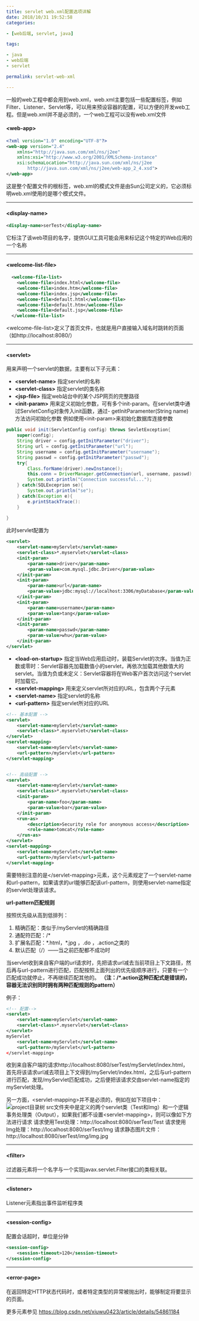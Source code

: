 ```yaml
---
title: servlet web.xml配置选项详解
date: 2018/10/31 19:52:58 
categories: 

- [web后端, servlet, java]

tags: 

- java
- web后端
- servlet

permalink: servlet-web-xml

---
```


一般的web工程中都会用到web.xml，web.xml主要包括一些配置标签，例如Filter、Listener、Servlet等，可以用来预设容器的配置，可以方便的开发web工程。但是web.xml并不是必须的，一个web工程可以没有web.xml文件

<!--more--> 

#### \<web-app\>

```xml
<?xml version="1.0" encoding="UTF-8"?>
<web-app version="2.4" 
    xmlns="http://java.sun.com/xml/ns/j2ee" 
    xmlns:xsi="http://www.w3.org/2001/XMLSchema-instance"
    xsi:schemaLocation="http://java.sun.com/xml/ns/j2ee 
        http://java.sun.com/xml/ns/j2ee/web-app_2_4.xsd">
</web-app>
```
这是整个配置文件的根标签，web.xml的模式文件是由Sun公司定义的，它必须标明web.xml使用的是哪个模式文件。

----
#### \<display-name\>

```xml
<display-name>serTest</display-name>
```
它标注了该web项目的名字，提供GUI工具可能会用来标记这个特定的Web应用的一个名称

---
#### \<welcome-list-file\>

```xml
  <welcome-file-list>
    <welcome-file>index.html</welcome-file>
    <welcome-file>index.htm</welcome-file>
    <welcome-file>index.jsp</welcome-file>
    <welcome-file>default.html</welcome-file>
    <welcome-file>default.htm</welcome-file>
    <welcome-file>default.jsp</welcome-file>
  </welcome-file-list>
```
\<welcome-file-list\>定义了首页文件，也就是用户直接输入域名时跳转的页面（如http://localhost:8080/）

----
#### \<servlet>
用来声明一个servlet的数据，主要有以下子元素：

- **\<servlet-name>** 
  指定servlet的名称
- **\<servlet-class>** 
  指定servlet的类名称
- **\<jsp-file></jsp-file>** 
  指定web站台中的某个JSP网页的完整路径
- **\<init-param></init-param>** 
  用来定义初始化参数，可有多个init-param。在servlet类中通过ServletConfig对象传入init函数，通过- getInitParamenter(String name)方法访问初始化参数
  例如使用\<init-param>来初始化数据库连接参数
```java
public void init(ServletConfig config) throws SevletException{
	super(config);
	String driver = config.getInitParameter("driver");
	String url = config.getInitParameter("url");
	String username = config.getInitParameter("username");
	String passwd = config.getInitParameter("passwd");
	try{
		Class.forName(driver).newInstance();
		this.conn = DriverManager.getConnection(url, username, passwd);
		System.out.println("Connection successful...");
	} catch(SQLExceprion se){
		System.out.println("se");
	} catch(Exception e){
		e.printStackTrace():
	}
	
}
```
此时servlet配置为

```xml
<servlet>
    <servlet-name>myServlet</servlet-name>
    <servlet-class>*.myservlet</servlet-class>
    <init-param>
        <param-name>driver</param-name>
        <param-value>com.mysql.jdbc.Driver</param-value>
    </init-param>
    <init-param>
        <param-name>url</param-name>
        <param-value>jdbc:mysql://localhost:3306/myDatabase</param-value>
    </init-param>
    <init-param>
        <param-name>username</param-name>
        <param-value>tang</param-value>
    </init-param>
    <init-param>
        <param-name>passwd</param-name>
        <param-value>whu</param-value>
    </init-param>
</servlet>
```

- **\<load-on-startup>** 
  指定当Web应用启动时，装载Servlet的次序。当值为正数或零时：Servlet容器先加载数值小的servlet，再依次加载其他数值大的servlet。当值为负或未定义：Servlet容器将在Web客户首次访问这个servlet时加载它。
- **\<servlet-mapping>** 
  用来定义servlet所对应的URL，包含两个子元素
- **\<servlet-name>** 
  指定servlet的名称
- **\<url-pattern>** 
  指定servlet所对应的URL

```xml
<!-- 基本配置 -->
<servlet>
    <servlet-name>myServlet</servlet-name>
    <servlet-class>*.myservlet</servlet-class>
</servlet>
<servlet-mapping>
    <servlet-name>myServlet</servlet-name>
    <url-pattern>/myServlet</url-pattern>
</servlet-mapping>


<!-- 高级配置 -->
<servlet>
    <servlet-name>myServlet</servlet-name>
    <servlet-class>*.myservlet</servlet-class>
    <init-param>
        <param-name>foo</param-name>
        <param-value>bar</param-value>
    </init-param>
    <run-as>
        <description>Security role for anonymous access</description>
        <role-name>tomcat</role-name>
    </run-as>
</servlet>
<servlet-mapping>
    <servlet-name>myServlet</servlet-name>
    <url-pattern>/myServlet</url-pattern>
</servlet-mapping>
```
需要特别注意的是\</servlet-mapping>元素，这个元素规定了一个servlet-name和url-pattern，如果请求的url能够匹配该url-pattern，则使用servlet-name指定的servlet处理该请求。

**url-pattern匹配规则**

按照优先级从高到低排列：
1. 精确匹配：类似于/myServlet的精确路径
2. 通配符匹配：/*
3. 扩展名匹配：\*.html，\*.jpg ，.do ，.action之类的
4. 默认匹配（/）——当之前匹配都不成功时

当servlet收到来自客户端的url请求时，先把请求url减去当前项目上下文路径，然后再与url-pattern进行匹配，匹配按照上面列出的优先级顺序进行，只要有一个匹配成功就停止，不再继续匹配其他的。
**（注：/*.action这种匹配式是错误的，容器无法识别同时拥有两种匹配规则的pattern）**

例子：
```xml
<!-- 配置-->
<servlet>
    <servlet-name>myServlet</servlet-name>
    <servlet-class>*.myservlet</servlet-class>
</servlet>
myServlet
    <servlet-name>myServlet</servlet-name>
    <url-pattern>/myServlet</url-pattern>
</servlet-mapping>
```

收到来自客户端的请求http://localhost:8080/serTest/myServlet/index.html，首先将该请求url减去项目上下文得到/myServlet/index.html，之后与url-pattern进行匹配，发现/myServlet匹配成功，之后便把该请求交由servlet-name指定的myServlet处理。

另一方面，\<servlet-mapping>并不是必须的，例如在如下项目中：
![project目录树](https://img-blog.csdnimg.cn/20181031184925645.png?x-oss-process=image/watermark,type_ZmFuZ3poZW5naGVpdGk,shadow_10,text_aHR0cHM6Ly9ibG9nLmNzZG4ubmV0L01TRE5fdGFuZw==,size_16,color_FFFFFF,t_70)
src文件夹中是定义的两个servlet类（Test和Img）和一个逻辑事务处理类（Output），如果我们都不设置\<servlet-mapping>，则可以像如下方法进行请求
请求使用Test处理：http://localhost:8080/serTest/Test
请求使用Img处理：http://localhost:8080/serTest/Img
请求静态图片文件：http://localhost:8080/serTest/img/img.jpg

----

#### \<filter>
过滤器元素将一个名字与一个实现javax.servlet.Filter接口的类相关联。

----

#### \<listener>
 Listener元素指出事件监听程序类

----
#### \<session-config>
配置会话超时，单位是分钟

```xml
<session-config>
    <session-timeout>120</session-timeout>
</session-config>
```
----

#### \<error-page>
 在返回特定HTTP状态代码时，或者特定类型的异常被抛出时，能够制定将要显示的页面。 


更多元素参见 https://blog.csdn.net/xiuwu0423/article/details/54861184